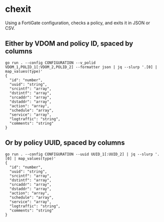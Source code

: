 # chexit
Using a FortiGate configuration, checks a policy, and exits it in JSON or CSV.

## Either by VDOM and policy ID, spaced by columns
```
go run . --config CONFIGURATION --v_polid VDOM_1,POLID_1[:VDOM_2,POLID_2] --formatter json | jq --slurp '.[0] | map_values(type)'
{
  "id": "number",
  "uuid": "string",
  "srcintf": "array",
  "dstintf": "array",
  "srcaddr": "array",
  "dstaddr": "array",
  "action": "array",
  "schedule": "array",
  "service": "array",
  "logtraffic": "string",
  "comments": "string"
}
```

## Or by policy UUID, spaced by columns
```
go run . --config CONFIGURATION --uuid UUID_1[:UUID_2] | jq --slurp '.[0] | map_values(type)'
{
  "id": "number",
  "uuid": "string",
  "srcintf": "array",
  "dstintf": "array",
  "srcaddr": "array",
  "dstaddr": "array",
  "action": "array",
  "schedule": "array",
  "service": "array",
  "logtraffic": "string",
  "comments": "string"
}
```
